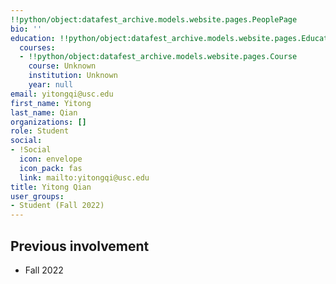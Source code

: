 ```yaml
---
!!python/object:datafest_archive.models.website.pages.PeoplePage
bio: ''
education: !!python/object:datafest_archive.models.website.pages.Education
  courses:
  - !!python/object:datafest_archive.models.website.pages.Course
    course: Unknown
    institution: Unknown
    year: null
email: yitongqi@usc.edu
first_name: Yitong
last_name: Qian
organizations: []
role: Student
social:
- !Social
  icon: envelope
  icon_pack: fas
  link: mailto:yitongqi@usc.edu
title: Yitong Qian
user_groups:
- Student (Fall 2022)
---
```



## Previous involvement

* Fall 2022

